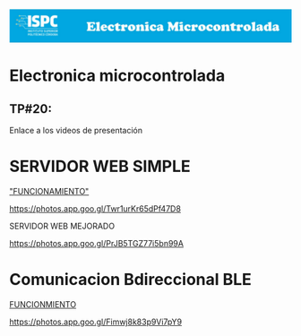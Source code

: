 ![logo](./LOGO.png)

# **Electronica microcontrolada**

## TP#20: 

Enlace a los videos de presentación  
  
# SERVIDOR WEB SIMPLE    
  
["FUNCIONAMIENTO"][def]  

<https://photos.app.goo.gl/Twr1urKr65dPf47D8>  
  
SERVIDOR WEB MEJORADO  

<https://photos.app.goo.gl/PrJB5TGZ77i5bn99A>  


[def]: ../3-Prototipos/ServidorWebESP32/README.md  
  
# Comunicacion Bdireccional BLE  

[FUNCIONMIENTO](../3-Prototipos/ComBidireccionalBLE/README.md)  
  
<https://photos.app.goo.gl/Fimwj8k83p9Vi7pY9>
